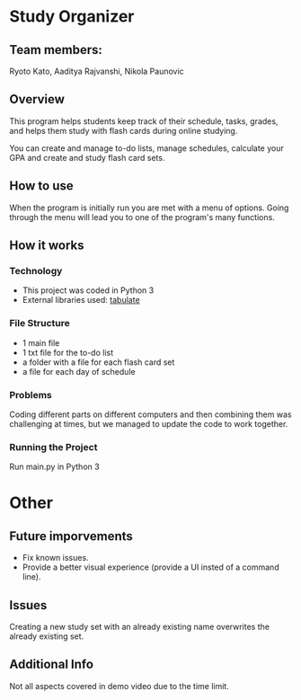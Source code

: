 # Study Organizer

## Team members:
Ryoto Kato, Aaditya Rajvanshi, Nikola Paunovic

## Overview
This program helps students keep track of their schedule, tasks, grades, and helps them study with flash cards during online studying.

You can create and manage to-do lists, manage schedules, calculate your GPA and create and study flash card sets.

## How to use
When the program is initially run you are met with a menu of options. Going through the menu will lead you to one of the program's many functions.

## How it works

### Technology

- This project was coded in Python 3
- External libraries used: [tabulate](https://pypi.org/project/tabulate/)


### File Structure
- 1 main file
- 1 txt file for the to-do list
- a folder with a file for each flash card set
- a file for each day of schedule

### Problems
Coding different parts on different computers and then combining them was challenging at times, but we managed to update the code to work together.

### Running the Project
Run main.py in Python 3

# Other

## Future imporvements

- Fix known issues.
- Provide a better visual experience (provide a UI insted of a command line).

## Issues

Creating a new study set with an already existing name overwrites the already existing set.

## Additional Info
Not all aspects covered in demo video due to the time limit.
